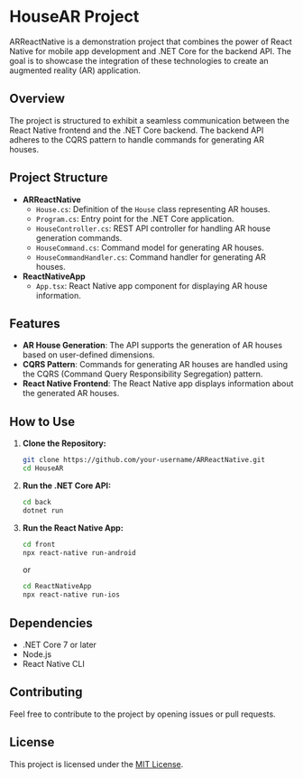 # HouseAR Project

ARReactNative is a demonstration project that combines the power of React Native for mobile app development and .NET Core for the backend API. The goal is to showcase the integration of these technologies to create an augmented reality (AR) application.

## Overview

The project is structured to exhibit a seamless communication between the React Native frontend and the .NET Core backend. The backend API adheres to the CQRS pattern to handle commands for generating AR houses.

## Project Structure

- **ARReactNative**
  - `House.cs`: Definition of the `House` class representing AR houses.
  - `Program.cs`: Entry point for the .NET Core application.
  - `HouseController.cs`: REST API controller for handling AR house generation commands.
  - `HouseCommand.cs`: Command model for generating AR houses.
  - `HouseCommandHandler.cs`: Command handler for generating AR houses.
- **ReactNativeApp**
  - `App.tsx`: React Native app component for displaying AR house information.

## Features

- **AR House Generation**: The API supports the generation of AR houses based on user-defined dimensions.
- **CQRS Pattern**: Commands for generating AR houses are handled using the CQRS (Command Query Responsibility Segregation) pattern.
- **React Native Frontend**: The React Native app displays information about the generated AR houses.

## How to Use

1. **Clone the Repository:**

    ```bash
    git clone https://github.com/your-username/ARReactNative.git
    cd HouseAR
    ```

2. **Run the .NET Core API:**

    ```bash
    cd back
    dotnet run
    ```

3. **Run the React Native App:**

    ```bash
    cd front
    npx react-native run-android
    ```

    or

    ```bash
    cd ReactNativeApp
    npx react-native run-ios
    ```

## Dependencies

- .NET Core 7 or later
- Node.js
- React Native CLI

## Contributing

Feel free to contribute to the project by opening issues or pull requests.

## License

This project is licensed under the [MIT License](LICENSE).
